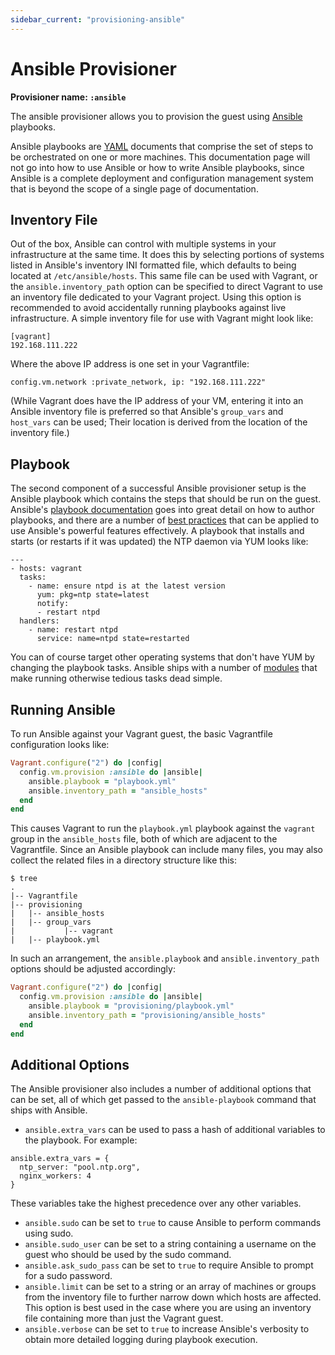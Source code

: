 ```yaml
---
sidebar_current: "provisioning-ansible"
---
```


# Ansible Provisioner

**Provisioner name: `:ansible`**

The ansible provisioner allows you to provision the guest using
[Ansible](http://ansible.cc) playbooks.

Ansible playbooks are [YAML](http://en.wikipedia.org/wiki/YAML) documents that
comprise the set of steps to be orchestrated on one or more machines. This documentation
page will not go into how to use Ansible or how to write Ansible playbooks, since Ansible
is a complete deployment and configuration management system that is beyond the scope of
a single page of documentation.

## Inventory File

Out of the box, Ansible can control with multiple systems in your infrastructure at the
same time. It does this by selecting portions of systems listed in Ansible's inventory
INI formatted file, which defaults to being located at `/etc/ansible/hosts`. This same
file can be used with Vagrant, or the `ansible.inventory_path` option can be specified to
direct Vagrant to use an inventory file dedicated to your Vagrant project. Using this option
is recommended to avoid accidentally running playbooks against live infrastructure. A simple
inventory file for use with Vagrant might look like:

```
[vagrant]
192.168.111.222
```

Where the above IP address is one set in your Vagrantfile:

```
config.vm.network :private_network, ip: "192.168.111.222"
```

(While Vagrant does have the IP address of your VM, entering it into an Ansible inventory
file is preferred so that Ansible's `group_vars` and `host_vars` can be used; Their location
is derived from the location of the inventory file.)

## Playbook

The second component of a successful Ansible provisioner setup is the Ansible playbook
which contains the steps that should be run on the guest. Ansible's
[playbook documentation](http://ansible.cc/docs/playbooks.html) goes into great
detail on how to author playbooks, and there are a number of
[best practices](http://ansible.cc/docs/bestpractices.html) that can be applied to use
Ansible's powerful features effectively. A playbook that installs and starts (or restarts 
if it was updated) the NTP daemon via YUM looks like:

```
---
- hosts: vagrant
  tasks:
    - name: ensure ntpd is at the latest version
      yum: pkg=ntp state=latest
      notify:
      - restart ntpd
  handlers:
    - name: restart ntpd
      service: name=ntpd state=restarted
```

You can of course target other operating systems that don't have YUM by changing the
playbook tasks. Ansible ships with a number of [modules](http://ansible.cc/docs/modules.html)
that make running otherwise tedious tasks dead simple.

## Running Ansible

To run Ansible against your Vagrant guest, the basic Vagrantfile configuration looks like:

```ruby
Vagrant.configure("2") do |config|
  config.vm.provision :ansible do |ansible|
    ansible.playbook = "playbook.yml"
    ansible.inventory_path = "ansible_hosts"
  end
end
```

This causes Vagrant to run the `playbook.yml` playbook against the `vagrant` group in the
`ansible_hosts` file, both of which are adjacent to the Vagrantfile. Since an Ansible playbook
can include many files, you may also collect the related files in a directory structure like this:

```
$ tree
.
|-- Vagrantfile
|-- provisioning
|   |-- ansible_hosts
|   |-- group_vars
|           |-- vagrant
|   |-- playbook.yml
```

In such an arrangement, the `ansible.playbook` and `ansible.inventory_path` options should be
adjusted accordingly:

```ruby
Vagrant.configure("2") do |config|
  config.vm.provision :ansible do |ansible|
    ansible.playbook = "provisioning/playbook.yml"
    ansible.inventory_path = "provisioning/ansible_hosts"
  end
end
```

## Additional Options

The Ansible provisioner also includes a number of additional options that can be set,
all of which get passed to the `ansible-playbook` command that ships with Ansible.

* `ansible.extra_vars` can be used to pass a hash of additional variables to the playbook. For example:
```
ansible.extra_vars = {
  ntp_server: "pool.ntp.org",
  nginx_workers: 4
}
```
These variables take the highest precedence over any other variables.
* `ansible.sudo` can be set to `true` to cause Ansible to perform commands using sudo.
* `ansible.sudo_user` can be set to a string containing a username on the guest who should be used
by the sudo command.
* `ansible.ask_sudo_pass` can be set to `true` to require Ansible to prompt for a sudo password.
* `ansible.limit` can be set to a string or an array of machines or groups from the inventory file
to further narrow down which hosts are affected. This option is best used in the case where you
are using an inventory file containing more than just the Vagrant guest.
* `ansible.verbose` can be set to `true` to increase Ansible's verbosity to obtain more detailed logging
during playbook execution.
